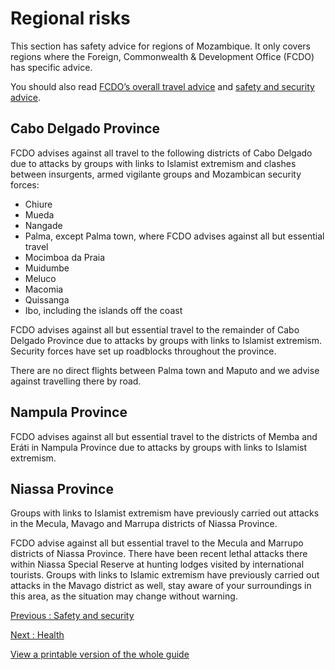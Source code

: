 # Regional risks

This section has safety advice for regions of Mozambique. It only covers regions where the Foreign, Commonwealth & Development Office (FCDO) has specific advice.

You should also read [FCDO’s overall travel advice](/foreign-travel-advice/mozambique) and [safety and security advice](/foreign-travel-advice/mozambique/safety-and-security).

## Cabo Delgado Province

FCDO advises against all travel to the following districts of Cabo Delgado due to attacks by groups with links to Islamist extremism and clashes between insurgents, armed vigilante groups and Mozambican security forces:

* Chiure
* Mueda
* Nangade
* Palma, except Palma town, where FCDO advises against all but essential travel
* Mocimboa da Praia
* Muidumbe
* Meluco
* Macomia
* Quissanga
* Ibo, including the islands off the coast

FCDO advises against all but essential travel to the remainder of Cabo Delgado Province due to attacks by groups with links to Islamist extremism. Security forces have set up roadblocks throughout the province.

There are no direct flights between Palma town and Maputo and we advise against travelling there by road.

## Nampula Province

FCDO advises against all but essential travel to the districts of Memba and Eráti in Nampula Province due to attacks by groups with links to Islamist extremism.

## Niassa Province

Groups with links to Islamist extremism have previously carried out attacks in the Mecula, Mavago and Marrupa districts of Niassa Province.

FCDO advise against all but essential travel to the Mecula and Marrupo districts of Niassa Province. There have been recent lethal attacks there within Niassa Special Reserve at hunting lodges visited by international tourists. Groups with links to Islamic extremism have previously carried out attacks in the Mavago district as well, stay aware of your surroundings in this area, as the situation may change without warning.

[Previous
:
Safety and security](/foreign-travel-advice/mozambique/safety-and-security)

[Next
:
Health](/foreign-travel-advice/mozambique/health)

[View a printable version of the whole guide](/foreign-travel-advice/mozambique/print)